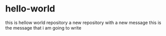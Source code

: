 # hello-world
this is hellow world repository
a new repository with a new message
this is the message that i am going to write
